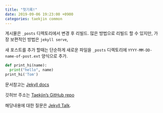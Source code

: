 ```yaml
---
title: "첫기록!"
date: 2019-09-06 19:23:00 +0900
categories: taekjin common
---
```

게시물은 `_posts` 디렉토리에서 변경 후 리빌드. 많은 방법으로 리빌드 할 수 있지만, 가장 보편적인 방법은 `jekyll serve`, 

새 포스트를 추가 할때는 단순하게 새로운 파일을 `_posts` 디렉토리에 `YYYY-MM-DD-name-of-post.ext` 양식으로 추가. 

```python
def print_hi(name):
  print("hello", name)
print_hi('Tom')
```

문서참고는 [Jekyll docs][jekyll-docs]

깃허브 주소는 [Taekjin’s GitHub repo][taekjin-github]

해당내용에 대한 질문은 [Jekyll Talk][jekyll-talk].

[jekyll-docs]: https://jekyllrb.com/docs/home
[taekjin-github]:   https://github.com/taekjin
[jekyll-talk]: https://talk.jekyllrb.com/
